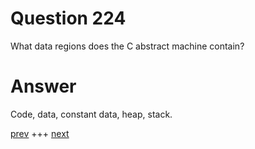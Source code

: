
# Question 224



What data regions does the C abstract machine contain? 


# Answer



Code, data, constant data, heap, stack.


[prev](223.md) +++ [next](225.md)
